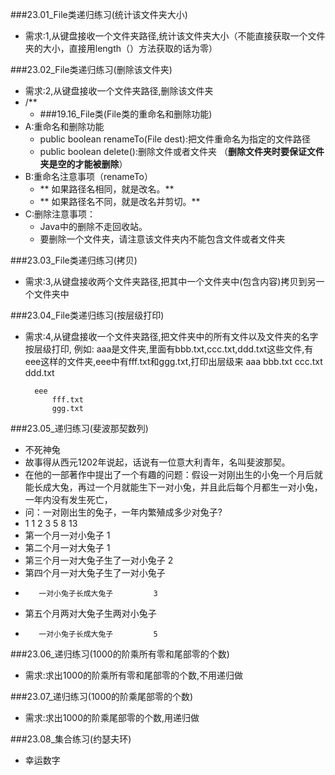 ###23.01_File类递归练习(统计该文件夹大小)
* 需求:1,从键盘接收一个文件夹路径,统计该文件夹大小（不能直接获取一个文件夹的大小，直接用length（）方法获取的话为零）

###23.02_File类递归练习(删除该文件夹)
* 需求:2,从键盘接收一个文件夹路径,删除该文件夹
* /**
	 * ###19.16_File类(File类的重命名和删除功能)
* A:重命名和删除功能
	* public boolean renameTo(File dest):把文件重命名为指定的文件路径
	* public boolean delete():删除文件或者文件夹 （**删除文件夹时要保证文件夹是空的才能被删除**）
* B:重命名注意事项（renameTo）
	* ** 如果路径名相同，就是改名。**
	* ** 如果路径名不同，就是改名并剪切。**
* C:删除注意事项：
	* Java中的删除不走回收站。
	* 要删除一个文件夹，请注意该文件夹内不能包含文件或者文件夹

###23.03_File类递归练习(拷贝)
* 需求:3,从键盘接收两个文件夹路径,把其中一个文件夹中(包含内容)拷贝到另一个文件夹中

###23.04_File类递归练习(按层级打印)
* 需求:4,从键盘接收一个文件夹路径,把文件夹中的所有文件以及文件夹的名字按层级打印, 例如:
	aaa是文件夹,里面有bbb.txt,ccc.txt,ddd.txt这些文件,有eee这样的文件夹,eee中有fff.txt和ggg.txt,打印出层级来
	aaa
		bbb.txt
		ccc.txt
		ddd.txt
	
		eee
			fff.txt
			ggg.txt

###23.05_递归练习(斐波那契数列)
* 不死神兔
* 故事得从西元1202年说起，话说有一位意大利青年，名叫斐波那契。
* 在他的一部著作中提出了一个有趣的问题：假设一对刚出生的小兔一个月后就能长成大兔，再过一个月就能生下一对小兔，并且此后每个月都生一对小兔，一年内没有发生死亡，
* 问：一对刚出生的兔子，一年内繁殖成多少对兔子?
* 1 1 2 3 5 8 13
* 第一个月一对小兔子					1
* 第二个月一对大兔子					1
* 第三个月一对大兔子生了一对小兔子		2
* 第四个月一对大兔子生了一对小兔子
* 		 一对小兔子长成大兔子			3
* 第五个月两对大兔子生两对小兔子	
* 		 一对小兔子长成大兔子			5

###23.06_递归练习(1000的阶乘所有零和尾部零的个数)
* 需求:求出1000的阶乘所有零和尾部零的个数,不用递归做

###23.07_递归练习(1000的阶乘尾部零的个数)
* 需求:求出1000的阶乘尾部零的个数,用递归做

###23.08_集合练习(约瑟夫环)
* 幸运数字